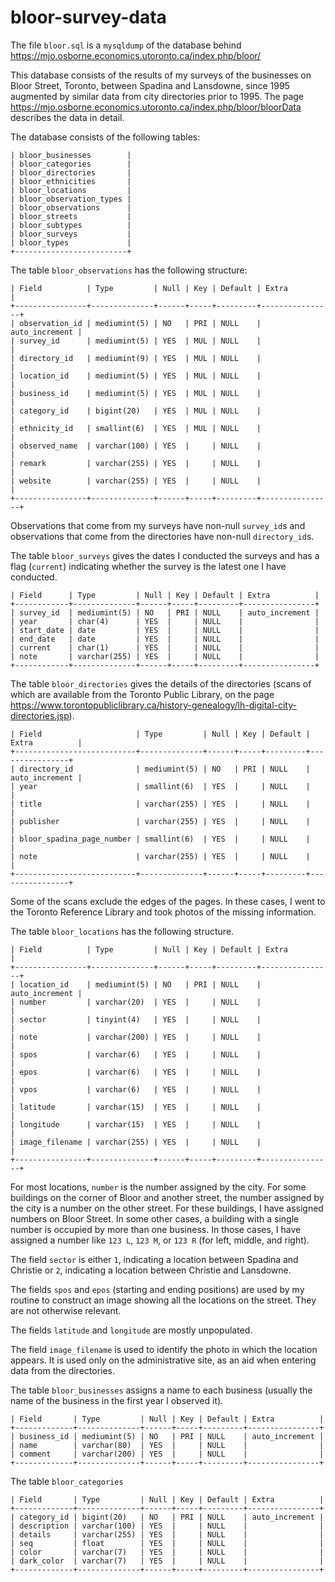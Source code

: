 # bloor-survey-data
The file `bloor.sql` is a `mysqldump` of the database behind
https://mjo.osborne.economics.utoronto.ca/index.php/bloor/

This database consists of the results of my surveys of the businesses on Bloor Street, Toronto, between Spadina and Lansdowne, since 1995 augmented by similar data from city directories prior to 1995.  The page
https://mjo.osborne.economics.utoronto.ca/index.php/bloor/bloorData
describes the data in detail.

The database consists of the following tables:
```+-------------------------+
| bloor_businesses        |
| bloor_categories        |
| bloor_directories       |
| bloor_ethnicities       |
| bloor_locations         |
| bloor_observation_types |
| bloor_observations      |
| bloor_streets           |
| bloor_subtypes          |
| bloor_surveys           |
| bloor_types             |
+-------------------------+
```

The table `bloor_observations` has the following structure:
```+----------------+--------------+------+-----+---------+----------------+
| Field          | Type         | Null | Key | Default | Extra          |
+----------------+--------------+------+-----+---------+----------------+
| observation_id | mediumint(5) | NO   | PRI | NULL    | auto_increment |
| survey_id      | mediumint(5) | YES  | MUL | NULL    |                |
| directory_id   | mediumint(9) | YES  | MUL | NULL    |                |
| location_id    | mediumint(5) | YES  | MUL | NULL    |                |
| business_id    | mediumint(5) | YES  | MUL | NULL    |                |
| category_id    | bigint(20)   | YES  | MUL | NULL    |                |
| ethnicity_id   | smallint(6)  | YES  | MUL | NULL    |                |
| observed_name  | varchar(100) | YES  |     | NULL    |                |
| remark         | varchar(255) | YES  |     | NULL    |                |
| website        | varchar(255) | YES  |     | NULL    |                |
+----------------+--------------+------+-----+---------+----------------+
```

Observations that come from my surveys have non-null `survey_id`s and observations that come from the directories have non-null `directory_id`s.

The table `bloor_surveys` gives the dates I conducted the surveys and has a flag (`current`) indicating whether the survey is the latest one I have conducted.
```+------------+--------------+------+-----+---------+----------------+
| Field      | Type         | Null | Key | Default | Extra          |
+------------+--------------+------+-----+---------+----------------+
| survey_id  | mediumint(5) | NO   | PRI | NULL    | auto_increment |
| year       | char(4)      | YES  |     | NULL    |                |
| start_date | date         | YES  |     | NULL    |                |
| end_date   | date         | YES  |     | NULL    |                |
| current    | char(1)      | YES  |     | NULL    |                |
| note       | varchar(255) | YES  |     | NULL    |                |
+------------+--------------+------+-----+---------+----------------+
```

The table `bloor_directories` gives the details of the directories (scans of which are available from the Toronto Public Library, on the page https://www.torontopubliclibrary.ca/history-genealogy/lh-digital-city-directories.jsp).
```+---------------------------+--------------+------+-----+---------+----------------+
| Field                     | Type         | Null | Key | Default | Extra          |
+---------------------------+--------------+------+-----+---------+----------------+
| directory_id              | mediumint(5) | NO   | PRI | NULL    | auto_increment |
| year                      | smallint(6)  | YES  |     | NULL    |                |
| title                     | varchar(255) | YES  |     | NULL    |                |
| publisher                 | varchar(255) | YES  |     | NULL    |                |
| bloor_spadina_page_number | smallint(6)  | YES  |     | NULL    |                |
| note                      | varchar(255) | YES  |     | NULL    |                |
+---------------------------+--------------+------+-----+---------+----------------+
```
Some of the scans exclude the edges of the pages.  In these cases, I went to the Toronto Reference Library and took photos of the missing information.

The table `bloor_locations` has the following structure.
```+----------------+--------------+------+-----+---------+----------------+
| Field          | Type         | Null | Key | Default | Extra          |
+----------------+--------------+------+-----+---------+----------------+
| location_id    | mediumint(5) | NO   | PRI | NULL    | auto_increment |
| number         | varchar(20)  | YES  |     | NULL    |                |
| sector         | tinyint(4)   | YES  |     | NULL    |                |
| note           | varchar(200) | YES  |     | NULL    |                |
| spos           | varchar(6)   | YES  |     | NULL    |                |
| epos           | varchar(6)   | YES  |     | NULL    |                |
| vpos           | varchar(6)   | YES  |     | NULL    |                |
| latitude       | varchar(15)  | YES  |     | NULL    |                |
| longitude      | varchar(15)  | YES  |     | NULL    |                |
| image_filename | varchar(255) | YES  |     | NULL    |                |
+----------------+--------------+------+-----+---------+----------------+
```
For most locations, `number` is the number assigned by the city.  For some buildings on the corner of Bloor and another street, the number assigned by the city is a number on the other street.  For these buildings, I have assigned numbers on Bloor Street.  In some other cases, a building with a single number is occupied by more than one business.  In those cases, I have assigned a number like `123 L`, `123 M`, or `123 R` (for left, middle, and right).

The field `sector` is either `1`, indicating a location between Spadina and Christie or `2`, indicating a location between Christie and Lansdowne.

The fields `spos` and `epos` (starting and ending positions) are used by my routine to construct an image showing all the locations on the street.  They are not otherwise relevant.

The fields `latitude` and `longitude` are mostly unpopulated.

The field `image_filename` is used to identify the photo in which the location appears.  It is used only on the administrative site, as an aid when entering data from the directories.

The table `bloor_businesses` assigns a name to each business (usually the name of the business in the first year I observed it).
```+-------------+--------------+------+-----+---------+----------------+
| Field       | Type         | Null | Key | Default | Extra          |
+-------------+--------------+------+-----+---------+----------------+
| business_id | mediumint(5) | NO   | PRI | NULL    | auto_increment |
| name        | varchar(80)  | YES  |     | NULL    |                |
| comment     | varchar(200) | YES  |     | NULL    |                |
+-------------+--------------+------+-----+---------+----------------+
```

The table `bloor_categories`
```+-------------+--------------+------+-----+---------+----------------+
| Field       | Type         | Null | Key | Default | Extra          |
+-------------+--------------+------+-----+---------+----------------+
| category_id | bigint(20)   | NO   | PRI | NULL    | auto_increment |
| description | varchar(100) | YES  |     | NULL    |                |
| details     | varchar(255) | YES  |     | NULL    |                |
| seq         | float        | YES  |     | NULL    |                |
| color       | varchar(7)   | YES  |     | NULL    |                |
| dark_color  | varchar(7)   | YES  |     | NULL    |                |
+-------------+--------------+------+-----+---------+----------------+
```
